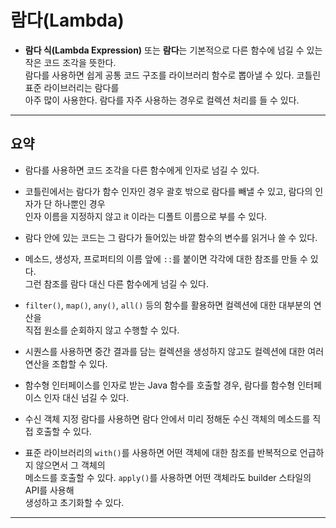 # 람다(Lambda)

- **람다 식(Lambda Expression)** 또는 **람다**는 기본적으로 다른 함수에 넘길 수 있는 작은 코드 조각을 뜻한다.  
  람다를 사용하면 쉽게 공통 코드 구조를 라이브러리 함수로 뽑아낼 수 있다. 코틀린 표준 라이브러리는 람다를  
  아주 많이 사용한다. 람다를 자주 사용하는 경우로 컬렉션 처리를 들 수 있다.

<hr/>

## 요약

- 람다를 사용하면 코드 조각을 다른 함수에게 인자로 넘길 수 있다.

- 코틀린에서는 람다가 함수 인자인 경우 괄호 밖으로 람다를 빼낼 수 있고, 람다의 인자가 단 하나뿐인 경우  
  인자 이름을 지정하지 않고 it 이라는 디폴트 이름으로 부를 수 있다.

- 람다 안에 있는 코드는 그 람다가 들어있는 바깥 함수의 변수를 읽거나 쓸 수 있다.

- 메소드, 생성자, 프로퍼티의 이름 앞에 `::`를 붙이면 각각에 대한 참조를 만들 수 있다.  
  그런 참조를 람다 대신 다른 함수에게 넘길 수 있다.

- `filter()`, `map()`, `any()`, `all()` 등의 함수를 활용하면 컬렉션에 대한 대부분의 연산을  
  직접 원소를 순회하지 않고 수행할 수 있다.

- 시퀀스를 사용하면 중간 결과를 담는 컬렉션을 생성하지 않고도 컬렉션에 대한 여러 연산을 조합할 수 있다.

- 함수형 인터페이스를 인자로 받는 Java 함수를 호출할 경우, 람다를 함수형 인터페이스 인자 대신 넘길 수 있다.

- 수신 객체 지정 람다를 사용하면 람다 안에서 미리 정해둔 수신 객체의 메소드를 직접 호출할 수 있다.

- 표준 라이브러리의 `with()`를 사용하면 어떤 객체에 대한 참조를 반복적으로 언급하지 않으면서 그 객체의  
  메소드를 호출할 수 있다. `apply()`를 사용하면 어떤 객체라도 builder 스타일의 API를 사용해  
  생성하고 초기화할 수 있다.

<hr/>
